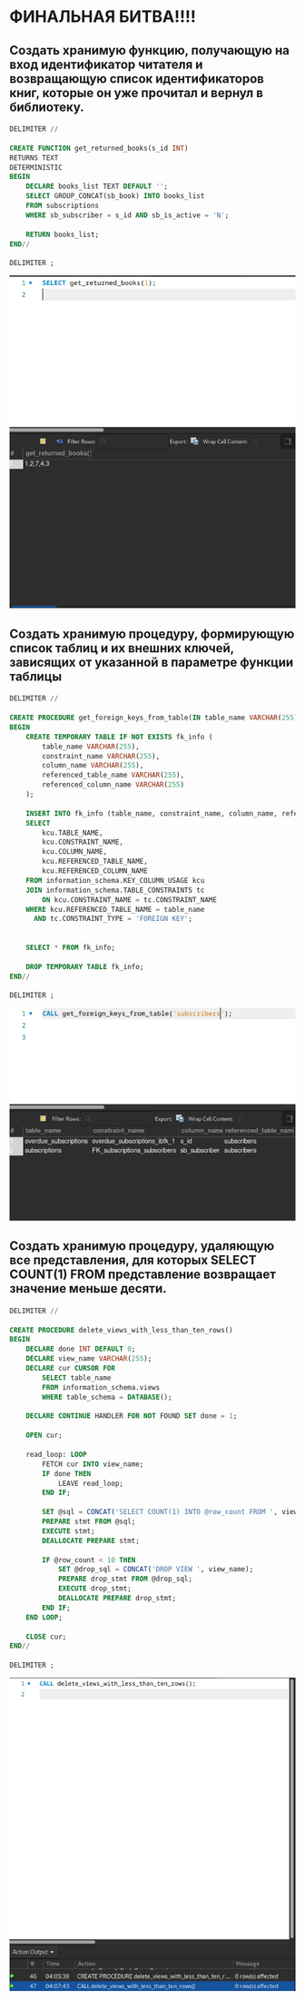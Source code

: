 # ФИНАЛЬНАЯ БИТВА!!!!

## Создать хранимую функцию, получающую на вход идентификатор читателя и возвращающую список идентификаторов книг, которые он уже прочитал и вернул в библиотеку.
```sql
DELIMITER //

CREATE FUNCTION get_returned_books(s_id INT)
RETURNS TEXT
DETERMINISTIC
BEGIN
    DECLARE books_list TEXT DEFAULT '';
    SELECT GROUP_CONCAT(sb_book) INTO books_list
    FROM subscriptions
    WHERE sb_subscriber = s_id AND sb_is_active = 'N';

    RETURN books_list;
END//

DELIMITER ;
```
![alt text](image-34.png)

## Создать хранимую процедуру, формирующую список таблиц и их внешних ключей, зависящих от указанной в параметре функции таблицы

```sql
DELIMITER //

CREATE PROCEDURE get_foreign_keys_from_table(IN table_name VARCHAR(255))
BEGIN
    CREATE TEMPORARY TABLE IF NOT EXISTS fk_info (
        table_name VARCHAR(255),
        constraint_name VARCHAR(255),
        column_name VARCHAR(255),
        referenced_table_name VARCHAR(255),
        referenced_column_name VARCHAR(255)
    );

    INSERT INTO fk_info (table_name, constraint_name, column_name, referenced_table_name, referenced_column_name)
    SELECT 
        kcu.TABLE_NAME, 
        kcu.CONSTRAINT_NAME, 
        kcu.COLUMN_NAME, 
        kcu.REFERENCED_TABLE_NAME, 
        kcu.REFERENCED_COLUMN_NAME
    FROM information_schema.KEY_COLUMN_USAGE kcu
    JOIN information_schema.TABLE_CONSTRAINTS tc 
        ON kcu.CONSTRAINT_NAME = tc.CONSTRAINT_NAME
    WHERE kcu.REFERENCED_TABLE_NAME = table_name
      AND tc.CONSTRAINT_TYPE = 'FOREIGN KEY';


    SELECT * FROM fk_info;

    DROP TEMPORARY TABLE fk_info;
END//

DELIMITER ;

```

![alt text](image-35.png)

## Создать хранимую процедуру, удаляющую все представления, для которых SELECT COUNT(1) FROM представление возвращает значение меньше десяти.
```sql
DELIMITER //

CREATE PROCEDURE delete_views_with_less_than_ten_rows()
BEGIN
    DECLARE done INT DEFAULT 0;
    DECLARE view_name VARCHAR(255);
    DECLARE cur CURSOR FOR 
        SELECT table_name
        FROM information_schema.views
        WHERE table_schema = DATABASE(); 

    DECLARE CONTINUE HANDLER FOR NOT FOUND SET done = 1;

    OPEN cur;

    read_loop: LOOP
        FETCH cur INTO view_name;
        IF done THEN
            LEAVE read_loop;
        END IF;

        SET @sql = CONCAT('SELECT COUNT(1) INTO @row_count FROM ', view_name);
        PREPARE stmt FROM @sql;
        EXECUTE stmt;
        DEALLOCATE PREPARE stmt;

        IF @row_count < 10 THEN
            SET @drop_sql = CONCAT('DROP VIEW ', view_name);
            PREPARE drop_stmt FROM @drop_sql;
            EXECUTE drop_stmt;
            DEALLOCATE PREPARE drop_stmt;
        END IF;
    END LOOP;

    CLOSE cur;
END//

DELIMITER ;
```
![alt text](image-36.png)